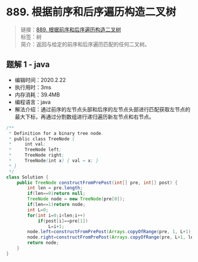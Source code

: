 # 889. 根据前序和后序遍历构造二叉树

> 链接：[889. 根据前序和后序遍历构造二叉树](https://leetcode-cn.com/problems/construct-binary-tree-from-preorder-and-postorder-traversal/)  
> 标签：树  
> 简介：返回与给定的前序和后序遍历匹配的任何二叉树。

## 题解 1 - java

- 编辑时间：2020.2.22
- 执行用时：3ms
- 内存消耗：39.4MB
- 编程语言：java
- 解法介绍：通过前序的左节点头部和后序的左节点头部进行匹配获取左节点的最大下标，再通过分割数组进行递归遍历新左节点和右节点。

```java
/**
 * Definition for a binary tree node.
 * public class TreeNode {
 *     int val;
 *     TreeNode left;
 *     TreeNode right;
 *     TreeNode(int x) { val = x; }
 * }
 */
class Solution {
    public TreeNode constructFromPrePost(int[] pre, int[] post) {
    	int len = pre.length;
    	if(len==0)return null;
    	TreeNode node = new TreeNode(pre[0]);
    	if(len==1)return node;
    	int L=0;
    	for(int i=0;i<len;i++)
    		if(post[i]==pre[1])
    			L=i+1;
    	node.left=constructFromPrePost(Arrays.copyOfRange(pre, 1, L+1), Arrays.copyOfRange(post, 0, L));
    	node.right=constructFromPrePost(Arrays.copyOfRange(pre, L+1, len), Arrays.copyOfRange(post, L,len-1));
    	return node;
    }
}
```
